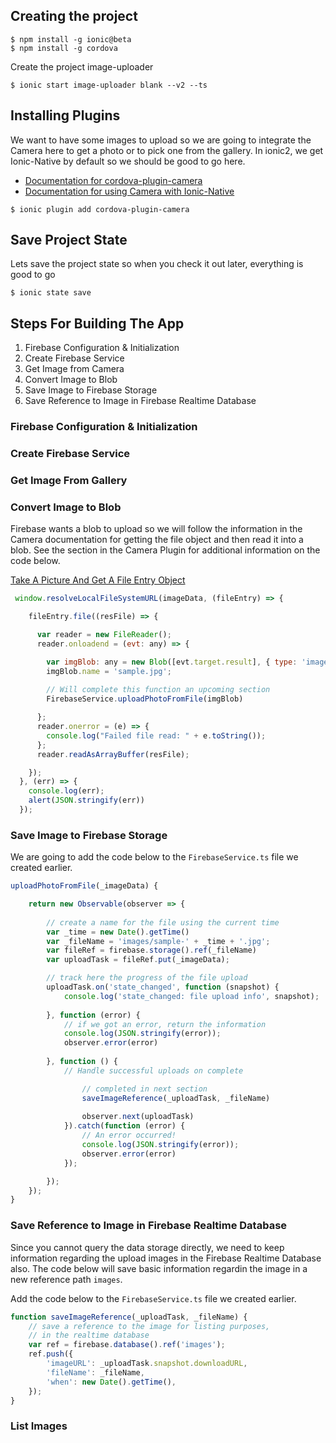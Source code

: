 ## Creating the project

```
$ npm install -g ionic@beta 
$ npm install -g cordova
```

Create the project image-uploader

```
$ ionic start image-uploader blank --v2 --ts
```

## Installing Plugins

We want to have some images to upload so we are going to integrate the Camera here to get a photo or to pick one from the gallery. In ionic2, we get Ionic-Native by default so we should be good to go here.

- [Documentation for cordova-plugin-camera](https://github.com/apache/cordova-plugin-camera)
- [Documentation for using Camera with Ionic-Native](http://ionicframework.com/docs/v2/native/camera/)

```
$ ionic plugin add cordova-plugin-camera
```

## Save Project State
Lets save the project state so when you check it out later, everything is good to go
```
$ ionic state save
```

## Steps For Building The App
1. Firebase Configuration & Initialization
2. Create Firebase Service
3. Get Image from Camera
4. Convert Image to Blob
5. Save Image to Firebase Storage
6. Save Reference to Image in Firebase Realtime Database

### Firebase Configuration & Initialization

### Create Firebase Service

### Get Image From Gallery

### Convert Image to Blob
Firebase wants a blob to upload so we will follow the information in the Camera documentation for getting the file object and then read it into a blob. See the section in the Camera Plugin for additional information on the code below.

[Take A Picture And Get A File Entry Object](https://github.com/apache/cordova-plugin-camera#take-a-picture-and-get-a-fileentry-object-)

```javascript
 window.resolveLocalFileSystemURL(imageData, (fileEntry) => {

    fileEntry.file((resFile) => {

      var reader = new FileReader();
      reader.onloadend = (evt: any) => {

        var imgBlob: any = new Blob([evt.target.result], { type: 'image/jpeg' });
        imgBlob.name = 'sample.jpg';
        
        // Will complete this function an upcoming section
        FirebaseService.uploadPhotoFromFile(imgBlob)

      };
      reader.onerror = (e) => {
        console.log("Failed file read: " + e.toString());
      };
      reader.readAsArrayBuffer(resFile);

    });
  }, (err) => {
    console.log(err);
    alert(JSON.stringify(err))
  });
```

### Save Image to Firebase Storage

We are going to add the code below to the `FirebaseService.ts` file we created earlier.

```javascript
uploadPhotoFromFile(_imageData) {

    return new Observable(observer => {
    
        // create a name for the file using the current time
        var _time = new Date().getTime()
        var _fileName = 'images/sample-' + _time + '.jpg';
        var fileRef = firebase.storage().ref(_fileName)
        var uploadTask = fileRef.put(_imageData);

        // track here the progress of the file upload
        uploadTask.on('state_changed', function (snapshot) {
            console.log('state_changed: file upload info', snapshot);
            
        }, function (error) {
            // if we got an error, return the information
            console.log(JSON.stringify(error));
            observer.error(error)
            
        }, function () {
            // Handle successful uploads on complete

                // completed in next section
                saveImageReference(_uploadTask, _fileName)
                
                observer.next(uploadTask)
            }).catch(function (error) {
                // An error occurred!
                console.log(JSON.stringify(error));                
                observer.error(error)
            });

        });
    });
}
```    

### Save Reference to Image in Firebase Realtime Database

Since you cannot query the data storage directly, we need to keep information regarding the upload images in the Firebase Realtime Database also. The code below will save basic information regardin the image in a new reference path `images`.

Add the code below to the `FirebaseService.ts` file we created earlier.

```javascript
function saveImageReference(_uploadTask, _fileName) {
    // save a reference to the image for listing purposes,
    // in the realtime database
    var ref = firebase.database().ref('images');
    ref.push({
        'imageURL': _uploadTask.snapshot.downloadURL,
        'fileName': _fileName,
        'when': new Date().getTime(),
    });
}
```

### List Images